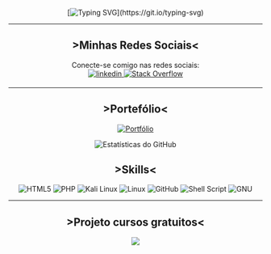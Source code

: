 <div align="center">

[![Typing SVG](https://readme-typing-svg.demolab.com?font=Fira+Code&pause=1000&color=000000&background=FFFFFF&center=true&vCenter=true&width=435&lines=%3EOL%C3%81+DEV%2C+SEJA+MUITO+BEM+VINDO(A)!)](https://git.io/typing-svg)

</div>

---

<h2 align="center">>Minhas Redes Sociais<</h2>
<p align="center">
  Conecte-se comigo nas redes sociais:<br/>
  <a href="https://www.linkedin.com/in/marcus-erick-874bba268/" target="_blank">
<img src=https://img.shields.io/badge/linkedin-%2300acee.svg?color=405DE6&style=for-the-badge&logo=linkedin&logoColor=white alt=linkedin style="margin-bottom: 5px;" />
  <a href="">
    <img src="https://img.shields.io/badge/Stack_Overflow-FE7A16?style=for-the-badge&logo=stack-overflow&logoColor=white" alt="Stack Overflow">
  </a>
</p>
    
---

<h2 align="center">>Portefólio<</h2>
<p align="center">
  
  <a href="https://marcustechs.github.io/portefolio/index.html">
    <img src="https://img.shields.io/badge/Portefólio-purple?style=for-the-badge&logo=GitHub" alt="Portfólio">
  </a>
</p>

<p align="center">
  <img src="https://github-readme-stats-git-masterrstaa-rickstaa.vercel.app/api?username=marcustechs&&show_icons=true&theme=dracula&include_all_commits=true&count_private=true" alt="Estatísticas do GitHub">
</p>

<h2 align="center">>Skills<</h2>
<div align="center">
  <img src="https://img.shields.io/badge/HTML5-E34F26?style=for-the-badge&logo=html5&logoColor=white" alt="HTML5">
  <img src="https://img.shields.io/badge/PHP-777BB4?style=for-the-badge&logo=php&logoColor=white" alt="PHP">
  <img src="https://img.shields.io/badge/Kali%20Linux-557C94?style=for-the-badge&logo=kalilinux&logoColor=white" alt="Kali Linux">
  <img src="https://img.shields.io/badge/Linux-FCC624?style=for-the-badge&logo=linux&logoColor=black" alt="Linux">
  <img src="https://img.shields.io/badge/GitHub-100000?style=for-the-badge&logo=github&logoColor=white" alt="GitHub">
  <img src="https://img.shields.io/badge/Shell_Script-121011?style=for-the-badge&logo=gnu-bash&logoColor=white" alt="Shell Script">
  <img src="https://img.shields.io/badge/GNU-A42E2B?style=for-the-badge&logo=gnu&logoColor=white" alt="GNU">

</div>

---

<h2 align="center">>Projeto cursos gratuitos<</h2>
<p align="center">
<a href="https://github.com/marcustechs/Free-way">
 <img align="center" src="https://github-readme-stats.vercel.app/api/pin/?username=MarcusTechs&repo=Free-way&theme=tokyonight" />
</a>

